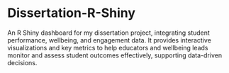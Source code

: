 # Dissertation-R-Shiny
An R Shiny dashboard for my dissertation project, integrating student performance, wellbeing, and engagement data. It provides interactive visualizations and key metrics to help educators and wellbeing leads monitor and assess student outcomes effectively, supporting data-driven decisions.
